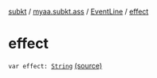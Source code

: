 [subkt](../../index.md) / [myaa.subkt.ass](../index.md) / [EventLine](index.md) / [effect](./effect.md)

# effect

`var effect: `[`String`](https://kotlinlang.org/api/latest/jvm/stdlib/kotlin/-string/index.html) [(source)](https://github.com/Myaamori/SubKt/blob/0.1.4/src/main/kotlin/myaa/subkt/ass/parser.kt#L466)